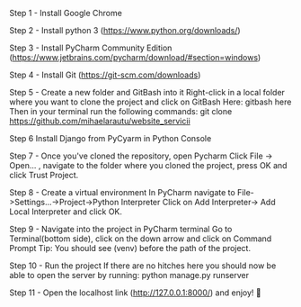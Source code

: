 
Step 1 - Install Google Chrome

Step 2 - Install python 3
(https://www.python.org/downloads/)

Step 3 - Install PyCharm Community Edition
(https://www.jetbrains.com/pycharm/download/#section=windows)

Step 4 - Install Git
(https://git-scm.com/downloads)

Step 5 - Create a new folder and GitBash into it
Right-click in a local folder where you want to clone the project and click on GitBash Here:
gitbash here
Then in your terminal run the following commands:
git clone https://github.com/mihaelarautu/website_servicii

Step 6 Install Django from PyCyarm in Python Console

Step 7 - Once you've cloned the repository, open Pycharm
Click File -> Open... , navigate to the folder where you cloned the project, press OK and click Trust Project.

Step 8 - Create a virtual environment
In PyCharm navigate to File->Settings...->Project->Python Interpreter
Click on Add Interpreter-> Add Local Interpreter and click OK.

Step 9 - Navigate into the project in PyCharm terminal
Go to Terminal(bottom side), click on the down arrow and click on Command Prompt
Tip: You should see (venv) before the path of the project.

Step 10 - Run the project
If there are no hitches here you should now be able to open the server by running:
python manage.py runserver

Step 11 - Open the localhost link (http://127.0.0.1:8000/) and enjoy! 👋

